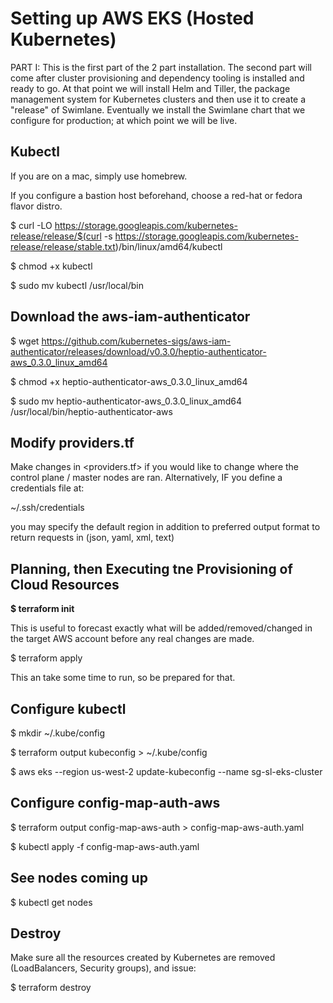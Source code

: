
# Setting up AWS EKS (Hosted Kubernetes)
PART I: This is the first part of the 2 part installation.  The second part will come after cluster provisioning and dependency tooling is installed and ready to go.  At that point we will install Helm and Tiller, the package management system for Kubernetes clusters and then use it to create a "release" of Swimlane.  Eventually we install the Swimlane chart that we configure for production; at which point we will be live. 

## Kubectl

If you are on a mac, simply use homebrew.

If you configure a bastion host beforehand, choose a red-hat or fedora flavor distro.

$ curl -LO https://storage.googleapis.com/kubernetes-release/release/$(curl -s https://storage.googleapis.com/kubernetes-release/release/stable.txt)/bin/linux/amd64/kubectl

$ chmod +x kubectl

$ sudo mv kubectl /usr/local/bin


## Download the aws-iam-authenticator

$ wget https://github.com/kubernetes-sigs/aws-iam-authenticator/releases/download/v0.3.0/heptio-authenticator-aws_0.3.0_linux_amd64

$ chmod +x heptio-authenticator-aws_0.3.0_linux_amd64

$ sudo mv heptio-authenticator-aws_0.3.0_linux_amd64 /usr/local/bin/heptio-authenticator-aws


## Modify providers.tf

Make changes in <providers.tf> if you would like to change where the control plane / master nodes are ran.
Alternatively, IF you define a credentials file at:

~/.ssh/credentials

you may specify the default region in addition to preferred output format to return requests in (json, yaml, xml, text)

## Planning, then Executing tne Provisioning of Cloud Resources

**$ terraform init** 

This is useful to forecast exactly what will be added/removed/changed in the target AWS account before any real changes are made.

$ terraform apply

This an take some time to run, so be prepared for that.

## Configure kubectl

$ mkdir ~/.kube/config

$ terraform output kubeconfig > ~/.kube/config

$ aws eks --region us-west-2 update-kubeconfig --name sg-sl-eks-cluster


## Configure config-map-auth-aws

$ terraform output config-map-aws-auth > config-map-aws-auth.yaml

$ kubectl apply -f config-map-aws-auth.yaml


## See nodes coming up

$ kubectl get nodes


## Destroy
Make sure all the resources created by Kubernetes are removed (LoadBalancers, Security groups), and issue:

$ terraform destroy

